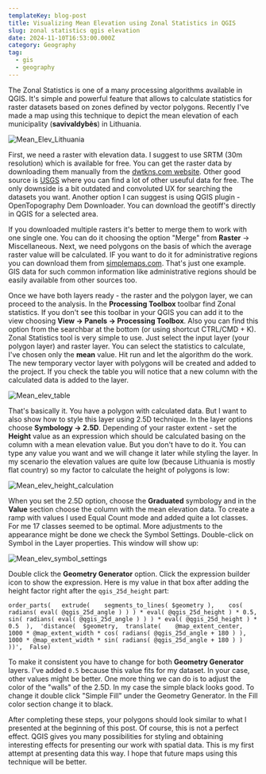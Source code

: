 ```yaml
---
templateKey: blog-post
title: Visualizing Mean Elevation using Zonal Statistics in QGIS
slug: zonal statistics qgis elevation
date: 2024-11-10T16:53:00.000Z
category: Geography
tag:
  - gis
  - geography
---
```

The Zonal Statistics is one of a many processing algorithms available in QGIS. It's simple and powerful feature that allows to calculate statistics for raster datasets based on zones defined by vector polygons. Recently I've made a map using this technique to depict the mean elevation of each municipality (**savivaldybės**) in Lithuania.

![Mean_Elev_Lithuania](/assets/mean_elev_lit.png)

First, we need a raster with elevation data. I suggest to use SRTM (30m resolution) which is available for free. You can get the raster data by downloading them manually from the <a href="https://dwtkns.com/srtm30m/" target="_blank">dwtkns.com website</a>. Other good source is <a href="https://earthexplorer.usgs.gov/" target="_blank">USGS</a> where you can find a lot of other useuful data for free. The only downside is a bit outdated and convoluted UX for searching the datasets you want. Another option I can suggest is using QGIS plugin - OpenTopography Dem Downloader. You can download the geotiff's directly in QGIS for a selected area.

If you downloaded multiple rasters it's better to merge them to work with one single one. You can do it choosing the option "Merge" from **Raster** -> Miscellaneous.
Next, we need polygons on the basis of which the average raster value will be calculated. IF you want to do it for administrative regions you can download them from <a href="https://simplemaps.com/gis/country/lt">simplemaps.com</a>. That's just one example. GIS data for such common information like administrative regions should be easily available from other sources too.

Once we have both layers ready - the raster and the polygon layer, we can proceed to the analysis. In the **Processing Toolbox** toolbar find Zonal statistics. If you don't see this toolbar in your QGIS you can add it to the view choosing **View -> Panels -> Processing Toolbox**. Also you can find this option from the searchbar at the bottom (or using shortcut CTRL/CMD + K).
Zonal Statistics tool is very simple to use. Just select the input layer (your polygon layer) and raster layer. You can select the statistics to calculate, I've chosen only the **mean** value. Hit run and let the algorithm do the work. The new temporary vector layer with polygons will be created and added to the project. If you check the table you will notice that a new column with the calculated data is added to the layer.

![Mean_elev_table](/assets/mean_elev_table.png)

That's basically it. You have a polygon with calculated data. But I want to also show how to style this layer using 2.5D technique. In the layer options choose **Symbology -> 2.5D**. Depending of your raster extent - set the __Height__ value as an expression which should be calculated basing on the column with a mean elevation value. But you don't have to do it. You can type any value you want and we will change it later while styling the layer. In my scenario the elevation values are quite low (because Lithuania is mostly flat country) so my factor to calculate the height of polygons is low:

![Mean_elev_height_calculation](/assets/mean_elev_height_calculation.png)

When you set the 2.5D option, choose the **Graduated** symbology and in the __Value__ section choose the column with the mean elevation data. To create a ramp with values I used Equal Count mode and added quite a lot classes. For me 17 classes seemed to be optimal. 
More adjustments to the appearance might be done we check the Symbol Settings. Double-click on Symbol in the Layer properties. This window will show up:

![Mean_elev_symbol_settings](/assets/mean_elev_symbol_settings.png)

Double click the **Geometry Generator** option. Click the expression builder icon to show the expression. Here is my value in that box after adding the height factor right after the `qgis_25d_height` part:
```
order_parts(   extrude(    segments_to_lines( $geometry ),    cos( radians( eval( @qgis_25d_angle ) ) ) * eval( @qgis_25d_height ) * 0.5,    sin( radians( eval( @qgis_25d_angle ) ) ) * eval( @qgis_25d_height ) * 0.5  ),  'distance(  $geometry,  translate(    @map_extent_center,    1000 * @map_extent_width * cos( radians( @qgis_25d_angle + 180 ) ),    1000 * @map_extent_width * sin( radians( @qgis_25d_angle + 180 ) )  ))',  False)
```

To make it consistent you have to change for both **Geometry Generator** layers.
I've added `0.5` because this value fits for my dataset. In your case, other values might be better. One more thing we can do is to adjust the color of the "walls" of the 2.5D. In my case the simple black looks good. To change it double click "Simple Fill" under the Geometry Generator. In the Fill color section change it to black. 

After completing these steps, your polygons should look similar to what I presented at the beginning of this post. Of course, this is not a perfect effect. QGIS gives you many possibilities for styling and obtaining interesting effects for presenting our work with spatial data. This is my first attempt at presenting data this way. I hope that future maps using this technique will be better.
